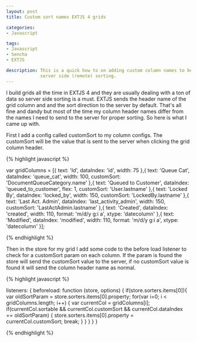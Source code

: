 ```yaml
---
layout: post
title: Custom sort names EXTJS 4 grids

categories: 
- Javascript

tags:
- Javascript
- Sencha
- EXTJS

description: This is a quick how to on adding custom column names to be sent to the server using EXTJS grids with 
             server side (remote) sorting.
---
```

I build grids all the time in EXTJS 4 and they are usually dealing with a ton of data so server side sorting is a must.
EXTJS sends the header name of the grid column and and the sort direction to the server by default. That&#39;s all fine and dandy
but most of the time my column header names differ from the names I need to send to the server for proper sorting.
So here is what I came up with.

First I add a config called customSort to my column configs. The customSort will be the value that is sent to
the server when clicking the grid column header. 

{% highlight javascript %}

var gridColumns = [{
    text: 'Id',
    dataIndex: 'id',
    width: 75
},{
    text: 'Queue Cat',
    dataIndex: 'queue_cat',
    width: 100,
    customSort: 'DocumentQueueCategory.name'
},{
    text: 'Queued to Customer',
    dataIndex: 'queued_to_customer',
    flex: 1,
    customSort: 'User.lastname'
},{
    text: 'Locked By',
    dataIndex: 'locked_by',
    width: 150,
    customSort: 'LockedBy.lastname'
},{
    text: 'Last Act. Admin',
    dataIndex: 'last_activity_admin',
    width: 150,
    customSort: 'LastActAdmin.lastname'
},{
    text: 'Created',
    dataIndex: 'created',
    width: 110,
    format: 'm/d/y g:i a',
    xtype: 'datecolumn'
},{
    text: 'Modified',
    dataIndex: 'modified',
    width: 110,
    format: 'm/d/y g:i a',
    xtype: 'datecolumn'
}];

{% endhighlight %}


Then in the store for my grid I add some code to the before load listener to check
for a customSort param on each column. If the param is found the store will send
the customSort value to the server, if no customSort value is found it will send the column header name as normal.

{% highlight javascript %}

listeners: {
  beforeload: function (store, options) {
    if(store.sorters.items[0]){
      var oldSortParam = store.sorters.items[0].property;
      for(var i=0; i < gridColumns.length; i++) {
        var currentCol = gridColumns[i];
        if(currentCol.sortable && currentCol.customSort && 
           currentCol.dataIndex == oldSortParam) {
             store.sorters.items[0].property = 
             currentCol.customSort;
             break;
        }
     }
    }
  }
}

{% endhighlight %}




